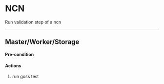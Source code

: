 # NCN

Run validation step of a ncn

---

## Master/Worker/Storage

#### Pre-condition

#### Actions

1. run goss test

